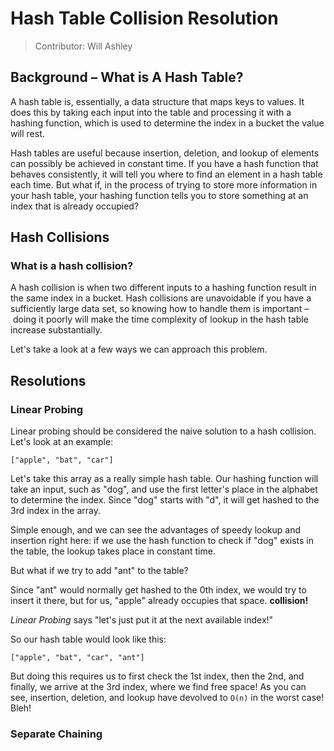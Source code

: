 # Hash Table Collision Resolution

> Contributor: Will Ashley


## Background – What is A Hash Table?

A hash table is, essentially, a data structure that maps keys to values. It does this by taking each input into the table and processing it with a hashing function, which is used to determine the index in a bucket the value will rest. 

Hash tables are useful because insertion, deletion, and lookup of elements can possibly be achieved in constant time. If you have a hash function that behaves consistently, it will tell you where to find an element in a hash table each time. But what if, in the process of trying to store more information in your hash table, your hashing function tells you to store something at an index that is already occupied? 

## Hash Collisions

### What is a hash collision? 

A hash collision is when two different inputs to a hashing function result in the same index in a bucket. Hash collisions are unavoidable if you have a sufficiently large data set, so knowing how to handle them is important – doing it poorly will make the time complexity of lookup in the hash table increase substantially. 

Let's take a look at a few ways we can approach this problem.

## Resolutions

### Linear Probing

Linear probing should be considered the naive solution to a hash collision. Let's look at an example:


`["apple", "bat", "car"]`

Let's take this array as a really simple hash table. Our hashing function will take an input, such as "dog", and use the first letter's place in the alphabet to determine the index. Since "dog" starts with "d", it will get hashed to the 3rd index in the array. 

Simple enough, and we can see the advantages of speedy lookup and insertion right here: if we use the hash function to check if "dog" exists in the table, the lookup takes place in constant time. 

But what if we try to add "ant" to the table? 

Since "ant" would normally get hashed to the 0th index, we would try to insert it there, but for us, "apple" already occupies that space. **collision!**

*Linear Probing* says "let's just put it at the next available index!"

So our hash table would look like this:

`["apple", "bat", "car", "ant"]`

But doing this requires us to first check the 1st index, then the 2nd, and finally, we arrive at the 3rd index, where we find free space! As you can see, insertion, deletion, and lookup have devolved to  `O(n)` in the worst case! Bleh!

### Separate Chaining
